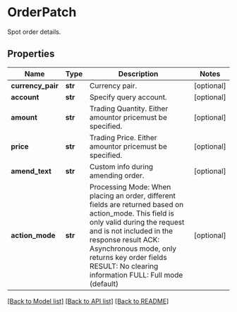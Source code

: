 # OrderPatch

Spot order details.
## Properties
Name | Type | Description | Notes
------------ | ------------- | ------------- | -------------
**currency_pair** | **str** | Currency pair. | [optional] 
**account** | **str** | Specify query account. | [optional] 
**amount** | **str** | Trading Quantity. Either amountor pricemust be specified. | [optional] 
**price** | **str** | Trading Price. Either amountor pricemust be specified. | [optional] 
**amend_text** | **str** | Custom info during amending order. | [optional] 
**action_mode** | **str** | Processing Mode: When placing an order, different fields are returned based on action_mode. This field is only valid during the request and is not included in the response result ACK: Asynchronous mode, only returns key order fields RESULT: No clearing information FULL: Full mode (default) | [optional] 

[[Back to Model list]](../README.md#documentation-for-models) [[Back to API list]](../README.md#documentation-for-api-endpoints) [[Back to README]](../README.md)


